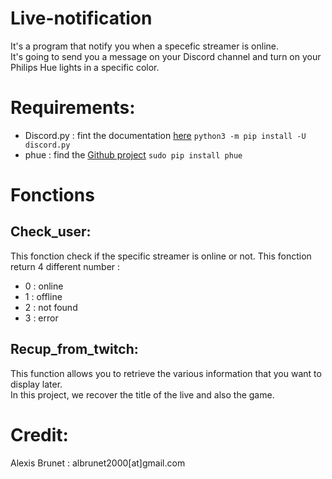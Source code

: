 # Live-notification

It's a program that notify you when a specefic streamer is online.  
It's going to send you a message on your Discord channel and turn on your Philips Hue lights in a specific color.  

# Requirements:
- Discord.py : fint the documentation [here](https://discordpy.readthedocs.io/en/latest/index.html) ```python3 -m pip install -U discord.py```
- phue : find the [Github project](https://github.com/studioimaginaire/phue) ```sudo pip install phue```

# Fonctions
## Check_user:
This fonction check if the specific streamer is online or not. 
This fonction return 4 different number :  
* 0 : online
* 1 : offline
* 2 : not found
* 3 : error

## Recup_from_twitch:
This function allows you to retrieve the various information that you want to display later.  
In this project, we recover the title of the live and also the game.  

# Credit:
Alexis Brunet : albrunet2000[at]gmail.com

